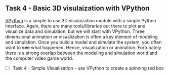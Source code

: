 ## Task 4 - Basic 3D visulaization with VPython

[VPython](https://vpython.org/) is a simple to use 3D visulaization module with a simple Python interface.  Again, there are many tools/libraries out there to plot and visualize data and simulation, but we will start with VPython.  Three dimensional animation or visualization is often a key element of modeling and simulation.  Once you build a model and simulate the system, you often want to **see** what happened.  Hence, visualization or animation.  Fortunately there is a strong overlap between the modeling and simulation world and the computer video game world.

- [ ] Task 4 - Simple Visualization - use VPython to create a spinning red box
